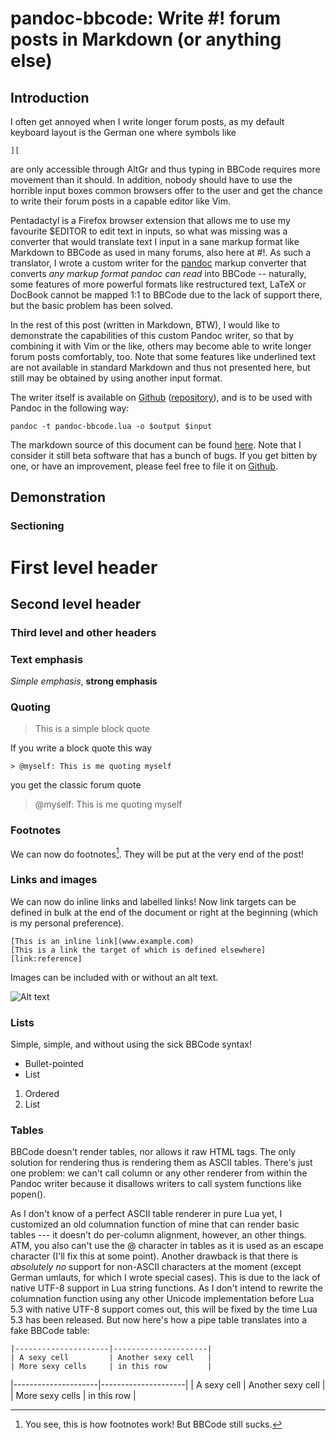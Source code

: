 [link:pandoc]: <http://johnmacfarlane.net/pandoc/README.html>
[link:writer]: <https://raw.githubusercontent.com/2ion/pandoc-bbcode/master/panbbcode.lua>
[link:github]: <https://github.com/2ion/pandoc-bbcode>
[link:this]: <https://raw.githubusercontent.com/2ion/pandoc-bbcode/master/README.mkd>

# pandoc-bbcode: Write #! forum posts in Markdown (or anything else)

## Introduction

I often get annoyed when I write longer forum posts, as my default
keyboard layout is the German one where symbols like

```
][
```

are only accessible through AltGr and thus typing in BBCode requires
more movement than it should. In addition, nobody should have to use the
horrible input boxes common browsers offer to the user and get the
chance to write their forum posts in a capable editor like Vim.

Pentadactyl is a Firefox browser extension that allows me to use my
favourite $EDITOR to edit text in inputs, so what was missing was a
converter that would translate text I input in a sane markup format like
Markdown to BBCode as used in many forums, also here at #!. As
such a translator, I wrote a custom writer for the [pandoc][link:pandoc]
markup converter that converts _any markup format pandoc can read_ into
BBCode -- naturally, some features of more powerful formats like
restructured text, LaTeX or DocBook cannot be mapped 1:1 to BBCode due
to the lack of support there, but the basic problem has been solved. 

In the rest of this post (written in Markdown, BTW), I would like to
demonstrate the capabilities of this custom Pandoc writer, so that by
combining it with Vim or the like, others may become able to write
longer forum posts comfortably, too. Note that some features like
underlined text are not available in standard Markdown and thus not
presented here, but still may be obtained by using another input format.

The writer itself is available on [Github][link:writer]
([repository][link:github]), and is to be used with Pandoc in the
following way:

```
pandoc -t pandoc-bbcode.lua -o $output $input
```

The markdown source of this document can be found [here][link:this].
Note that I consider it still beta software that has a bunch of bugs. If
you get bitten by one, or have an improvement, please feel free to file
it on [Github][link:github].

## Demonstration

### Sectioning

# First level header
## Second level header
### Third level and other headers

### Text emphasis

_Simple emphasis_, __strong emphasis__

### Quoting

> This is a simple block quote

If you write a block quote this way

```
> @myself: This is me quoting myself
```

you get the classic forum quote

> @myself: This is me quoting myself

### Footnotes

We can now do footnotes[^1]. They will be put at the very end of the
post!

[^1]: You see, this is how footnotes work! But BBCode still sucks.

### Links and images

We can now do inline links and labelled links! Now link targets can
be defined in bulk at the end of the document or right at the beginning
(which is my personal preference).

```
[This is an inline link](www.example.com)
[This is a link the target of which is defined elsewhere][link:reference]
```

Images can be included with or without an alt text. 

![Alt text](http://i.imgur.com/B63RuQLl.jpg)

### Lists

Simple, simple, and without using the sick BBCode syntax!

* Bullet-pointed
* List

1. Ordered
2. List

### Tables
 
BBCode doesn't render tables, nor allows it raw HTML tags. The only
solution for rendering thus is rendering them as ASCII tables. There's
just one problem: we can't call column or any other renderer from within
the Pandoc writer because it disallows writers to call system functions
like popen().

As I don't know of a perfect ASCII table renderer in pure Lua yet, I
customized an old columnation function of mine that can render basic
tables --- it doesn't do per-column alignment, however, an other things.
ATM, you also can't use the @  character in tables as it is used as an
escape character (I'll fix this at some point). Another drawback is that
there is _absolutely no_ support for non-ASCII characters at the moment
(except German umlauts, for which I wrote special cases). This is due to
the lack of native UTF-8 support in Lua string functions. As I don't
intend to rewrite the columnation function using any other Unicode
implementation before Lua 5.3 with native UTF-8 support comes out, this
will be fixed by the time Lua 5.3 has been released. But now here's how
a pipe table translates into a fake BBCode table:

```
|---------------------|---------------------|
| A sexy cell         | Another sexy cell   |
| More sexy cells     | in this row         |
```
|---------------------|---------------------|
| A sexy cell         | Another sexy cell   |
| More sexy cells     | in this row         |


